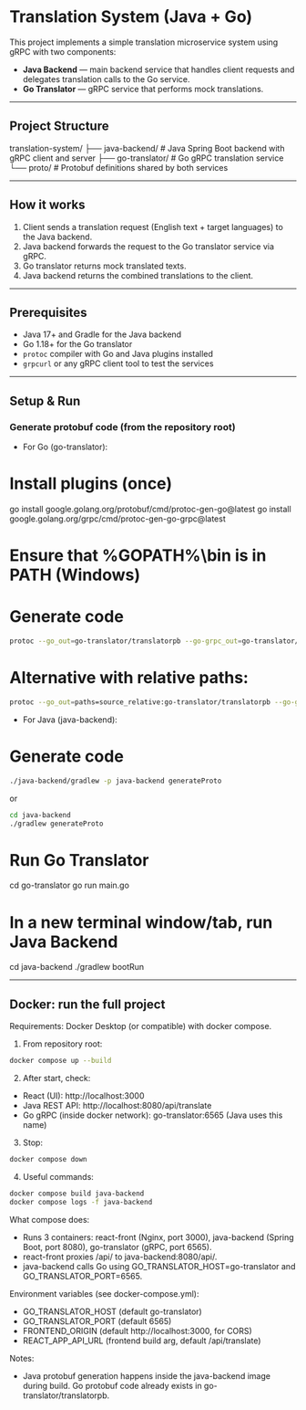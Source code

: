 # Translation System (Java + Go)

This project implements a simple translation microservice system using gRPC with two components:

- **Java Backend** — main backend service that handles client requests and delegates translation calls to the Go service.
- **Go Translator** — gRPC service that performs mock translations.

---

## Project Structure

translation-system/
├── java-backend/ # Java Spring Boot backend with gRPC client and server
├── go-translator/ # Go gRPC translation service
└── proto/ # Protobuf definitions shared by both services


---

## How it works

1. Client sends a translation request (English text + target languages) to the Java backend.
2. Java backend forwards the request to the Go translator service via gRPC.
3. Go translator returns mock translated texts.
4. Java backend returns the combined translations to the client.

---

## Prerequisites

- Java 17+ and Gradle for the Java backend
- Go 1.18+ for the Go translator
- `protoc` compiler with Go and Java plugins installed
- `grpcurl` or any gRPC client tool to test the services

---

## Setup & Run

### Generate protobuf code (from the repository root)

- For Go (go-translator):

# Install plugins (once)
go install google.golang.org/protobuf/cmd/protoc-gen-go@latest
go install google.golang.org/grpc/cmd/protoc-gen-go-grpc@latest
# Ensure that %GOPATH%\bin is in PATH (Windows)

# Generate code

```bash
protoc --go_out=go-translator/translatorpb --go-grpc_out=go-translator/translatorpb proto/translation.proto
```
# Alternative with relative paths:

```bash
protoc --go_out=paths=source_relative:go-translator/translatorpb --go-grpc_out=paths=source_relative:go-translator/translatorpb proto/translation.proto
```

- For Java (java-backend):

# Generate code

```bash
./java-backend/gradlew -p java-backend generateProto
```

or

```bash
cd java-backend
./gradlew generateProto
```


# Run Go Translator
cd go-translator
go run main.go

# In a new terminal window/tab, run Java Backend
cd java-backend
./gradlew bootRun

---

## Docker: run the full project

Requirements: Docker Desktop (or compatible) with docker compose.

1) From repository root:
```bash
docker compose up --build
```

2) After start, check:
- React (UI): http://localhost:3000
- Java REST API: http://localhost:8080/api/translate
- Go gRPC (inside docker network): go-translator:6565 (Java uses this name)

3) Stop:
```bash
docker compose down
```

4) Useful commands:
```bash
docker compose build java-backend
docker compose logs -f java-backend
```

What compose does:
- Runs 3 containers: react-front (Nginx, port 3000), java-backend (Spring Boot, port 8080), go-translator (gRPC, port 6565).
- react-front proxies /api/ to java-backend:8080/api/.
- java-backend calls Go using GO_TRANSLATOR_HOST=go-translator and GO_TRANSLATOR_PORT=6565.

Environment variables (see docker-compose.yml):
- GO_TRANSLATOR_HOST (default go-translator)
- GO_TRANSLATOR_PORT (default 6565)
- FRONTEND_ORIGIN (default http://localhost:3000, for CORS)
- REACT_APP_API_URL (frontend build arg, default /api/translate)

Notes:

- Java protobuf generation happens inside the java-backend image during build. Go protobuf code already exists in go-translator/translatorpb.
